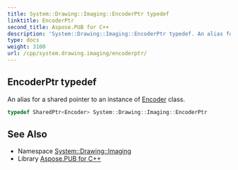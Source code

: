 ```yaml
---
title: System::Drawing::Imaging::EncoderPtr typedef
linktitle: EncoderPtr
second_title: Aspose.PUB for C++
description: 'System::Drawing::Imaging::EncoderPtr typedef. An alias for a shared pointer to an instance of Encoder class in C++.'
type: docs
weight: 3100
url: /cpp/system.drawing.imaging/encoderptr/
---
```

## EncoderPtr typedef


An alias for a shared pointer to an instance of [Encoder](../encoder/) class.

```cpp
typedef SharedPtr<Encoder> System::Drawing::Imaging::EncoderPtr
```

## See Also

* Namespace [System::Drawing::Imaging](../)
* Library [Aspose.PUB for C++](../../)
